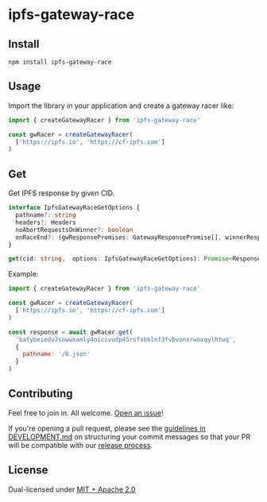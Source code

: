# ipfs-gateway-race

## Install

```console
npm install ipfs-gateway-race
```

## Usage

Import the library in your application and create a gateway racer like:

```js
import { createGatewayRacer } from 'ipfs-gateway-race'

const gwRacer = createGatewayRacer(
  ['https://ipfs.io', 'https://cf-ipfs.com']
)
```

## Get

Get IPFS response by given CID.

```ts
interface IpfsGatewayRaceGetOptions {
  pathname?: string
  headers?: Headers
  noAbortRequestsOnWinner?: boolean
  onRaceEnd?: (gwResponsePromises: GatewayResponsePromise[], winnerResponse: GatewayResponse | undefined) => void
}

get(cid: string,  options: IpfsGatewayRaceGetOptions): Promise<Response>
```

Example:

```js
import { createGatewayRacer } from 'ipfs-gateway-race'

const gwRacer = createGatewayRacer(
  ['https://ipfs.io', 'https://cf-ipfs.com']
)

const response = await gwRacer.get(
  'bafybeiedv7sowwxamly4oicivudp45rsfvbklnf3fvbvonxrwoxqylhtwq',
  {
    pathname: '/0.json'
  }
)
```

## Contributing

Feel free to join in. All welcome. [Open an issue](https://github.com/storacha/reads/issues)!

If you're opening a pull request, please see the [guidelines in DEVELOPMENT.md](https://github.com/storacha/reads/blob/main/DEVELOPMENT.md#how-should-i-write-my-commits) on structuring your commit messages so that your PR will be compatible with our [release process](https://github.com/storacha/reads/blob/main/DEVELOPMENT.md#release).

## License

Dual-licensed under [MIT + Apache 2.0](https://github.com/storacha/reads/blob/main/LICENSE.md)
